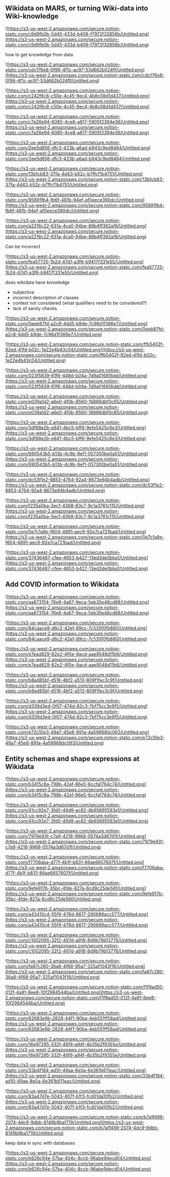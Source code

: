 ## Wikidata on MARS, or turning Wiki-data into Wiki-knowledge

![https://s3-us-west-2.amazonaws.com/secure.notion-static.com/c9d9fb0b-5d45-433d-b409-f7972f32856b/Untitled.png](https://s3-us-west-2.amazonaws.com/secure.notion-static.com/c9d9fb0b-5d45-433d-b409-f7972f32856b/Untitled.png)

how to get knowledge from data

![https://s3-us-west-2.amazonaws.com/secure.notion-static.com/cdc176e8-0f96-4f1c-ac97-53d662b024ff/Untitled.png](https://s3-us-west-2.amazonaws.com/secure.notion-static.com/cdc176e8-0f96-4f1c-ac97-53d662b024ff/Untitled.png)

![https://s3-us-west-2.amazonaws.com/secure.notion-static.com/c242f6c8-c50e-4c45-9ec4-4b8c08d1d437/Untitled.png](https://s3-us-west-2.amazonaws.com/secure.notion-static.com/c242f6c8-c50e-4c45-9ec4-4b8c08d1d437/Untitled.png)

![https://s3-us-west-2.amazonaws.com/secure.notion-static.com/c7a26e94-6085-4ce8-a817-5905f2394e36/Untitled.png](https://s3-us-west-2.amazonaws.com/secure.notion-static.com/c7a26e94-6085-4ce8-a817-5905f2394e36/Untitled.png)

![https://s3-us-west-2.amazonaws.com/secure.notion-static.com/2ee5d856-dfc3-423b-a6ad-b943c9ed8484/Untitled.png](https://s3-us-west-2.amazonaws.com/secure.notion-static.com/2ee5d856-dfc3-423b-a6ad-b943c9ed8484/Untitled.png)

![https://s3-us-west-2.amazonaws.com/secure.notion-static.com/13b1cb83-37fa-4d43-b52c-b7ffcf1b4751/Untitled.png](https://s3-us-west-2.amazonaws.com/secure.notion-static.com/13b1cb83-37fa-4d43-b52c-b7ffcf1b4751/Untitled.png)

![https://s3-us-west-2.amazonaws.com/secure.notion-static.com/95891fb4-fb6f-481b-94ef-af0eece390dc/Untitled.png](https://s3-us-west-2.amazonaws.com/secure.notion-static.com/95891fb4-fb6f-481b-94ef-af0eece390dc/Untitled.png)

![https://s3-us-west-2.amazonaws.com/secure.notion-static.com/a2216c22-631a-4ca0-94be-88b4ff392af8/Untitled.png](https://s3-us-west-2.amazonaws.com/secure.notion-static.com/a2216c22-631a-4ca0-94be-88b4ff392af8/Untitled.png)

Can be incorrect

![https://s3-us-west-2.amazonaws.com/secure.notion-static.com/fea57725-1b2d-47d1-a3f6-b9417f331e55/Untitled.png](https://s3-us-west-2.amazonaws.com/secure.notion-static.com/fea57725-1b2d-47d1-a3f6-b9417f331e55/Untitled.png)

does wikidata have knowledge

- subjective
- incorrect description of classes
- context not considered (what qualifiers need to be considered?)
- lack of sanity checks

![https://s3-us-west-2.amazonaws.com/secure.notion-static.com/0eeb87fd-a2c8-4dd5-b9de-7c96d1f366e7/Untitled.png](https://s3-us-west-2.amazonaws.com/secure.notion-static.com/0eeb87fd-a2c8-4dd5-b9de-7c96d1f366e7/Untitled.png)

![https://s3-us-west-2.amazonaws.com/secure.notion-static.com/ffb5402f-92ed-41fd-b02c-1e22e4b43c04/Untitled.png](https://s3-us-west-2.amazonaws.com/secure.notion-static.com/ffb5402f-92ed-41fd-b02c-1e22e4b43c04/Untitled.png)

![https://s3-us-west-2.amazonaws.com/secure.notion-static.com/023f5839-61f6-448d-b04a-7d9a016816dd/Untitled.png](https://s3-us-west-2.amazonaws.com/secure.notion-static.com/023f5839-61f6-448d-b04a-7d9a016816dd/Untitled.png)

![https://s3-us-west-2.amazonaws.com/secure.notion-static.com/e039a1d2-a6e0-4f0b-8560-16866dbf0c65/Untitled.png](https://s3-us-west-2.amazonaws.com/secure.notion-static.com/e039a1d2-a6e0-4f0b-8560-16866dbf0c65/Untitled.png)

![https://s3-us-west-2.amazonaws.com/secure.notion-static.com/3df88e2b-e841-4bc5-bff6-9efe5425c8e3/Untitled.png](https://s3-us-west-2.amazonaws.com/secure.notion-static.com/3df88e2b-e841-4bc5-bff6-9efe5425c8e3/Untitled.png)

![https://s3-us-west-2.amazonaws.com/secure.notion-static.com/690543b5-b13b-4c9b-9ef1-057300be0a51/Untitled.png](https://s3-us-west-2.amazonaws.com/secure.notion-static.com/690543b5-b13b-4c9b-9ef1-057300be0a51/Untitled.png)

![https://s3-us-west-2.amazonaws.com/secure.notion-static.com/dc53f1e2-8853-4764-92a4-8673e94b4adb/Untitled.png](https://s3-us-west-2.amazonaws.com/secure.notion-static.com/dc53f1e2-8853-4764-92a4-8673e94b4adb/Untitled.png)

![https://s3-us-west-2.amazonaws.com/secure.notion-static.com/f235a0ba-3ec1-4368-83c7-9c1a3761c115/Untitled.png](https://s3-us-west-2.amazonaws.com/secure.notion-static.com/f235a0ba-3ec1-4368-83c7-9c1a3761c115/Untitled.png)

![https://s3-us-west-2.amazonaws.com/secure.notion-static.com/0e7c1a8e-f604-4891-aec9-92e7ca721bad/Untitled.png](https://s3-us-west-2.amazonaws.com/secure.notion-static.com/0e7c1a8e-f604-4891-aec9-92e7ca721bad/Untitled.png)

![https://s3-us-west-2.amazonaws.com/secure.notion-static.com/37436487-cfee-4653-b427-13ed3de0bba1/Untitled.png](https://s3-us-west-2.amazonaws.com/secure.notion-static.com/37436487-cfee-4653-b427-13ed3de0bba1/Untitled.png)

## Add COVID information to Wikidata

![https://s3-us-west-2.amazonaws.com/secure.notion-static.com/aa873154-76e8-4a67-9eca-5eb35e46cd88/Untitled.png](https://s3-us-west-2.amazonaws.com/secure.notion-static.com/aa873154-76e8-4a67-9eca-5eb35e46cd88/Untitled.png)

![https://s3-us-west-2.amazonaws.com/secure.notion-static.com/84caace9-d6c2-42ef-89cc-7c535f0fb880/Untitled.png](https://s3-us-west-2.amazonaws.com/secure.notion-static.com/84caace9-d6c2-42ef-89cc-7c535f0fb880/Untitled.png)

![https://s3-us-west-2.amazonaws.com/secure.notion-static.com/e7ead829-82e2-4f0e-9acd-aae9548d11b6/Untitled.png](https://s3-us-west-2.amazonaws.com/secure.notion-static.com/e7ead829-82e2-4f0e-9acd-aae9548d11b6/Untitled.png)

![https://s3-us-west-2.amazonaws.com/secure.notion-static.com/b8ad85bf-d516-4bf2-a513-809f1fec3c9f/Untitled.png](https://s3-us-west-2.amazonaws.com/secure.notion-static.com/b8ad85bf-d516-4bf2-a513-809f1fec3c9f/Untitled.png)

![https://s3-us-west-2.amazonaws.com/secure.notion-static.com/d339d3ed-0f07-474d-82c3-7bf75cc3e9f5/Untitled.png](https://s3-us-west-2.amazonaws.com/secure.notion-static.com/d339d3ed-0f07-474d-82c3-7bf75cc3e9f5/Untitled.png)

![https://s3-us-west-2.amazonaws.com/secure.notion-static.com/e72c10e3-49a7-45e8-891a-4a59968dc063/Untitled.png](https://s3-us-west-2.amazonaws.com/secure.notion-static.com/e72c10e3-49a7-45e8-891a-4a59968dc063/Untitled.png)

## Entity schemas and shape expressions at Wikidata

![https://s3-us-west-2.amazonaws.com/secure.notion-static.com/b3415c8a-798b-42ef-96e5-6ccfa1764c74/Untitled.png](https://s3-us-west-2.amazonaws.com/secure.notion-static.com/b3415c8a-798b-42ef-96e5-6ccfa1764c74/Untitled.png)

![https://s3-us-west-2.amazonaws.com/secure.notion-static.com/41cc92e7-3fd0-49d9-ac82-4b65695583e1/Untitled.png](https://s3-us-west-2.amazonaws.com/secure.notion-static.com/41cc92e7-3fd0-49d9-ac82-4b65695583e1/Untitled.png)

![https://s3-us-west-2.amazonaws.com/secure.notion-static.com/7979e93f-c7a9-4218-9968-0574a3d67d1f/Untitled.png](https://s3-us-west-2.amazonaws.com/secure.notion-static.com/7979e93f-c7a9-4218-9968-0574a3d67d1f/Untitled.png)

![https://s3-us-west-2.amazonaws.com/secure.notion-static.com/f7708aba-d77f-4b1f-b831-86ae6657607f/Untitled.png](https://s3-us-west-2.amazonaws.com/secure.notion-static.com/f7708aba-d77f-4b1f-b831-86ae6657607f/Untitled.png)

![https://s3-us-west-2.amazonaws.com/secure.notion-static.com/9efe917b-35bc-4fde-827a-6cd9c25de56f/Untitled.png](https://s3-us-west-2.amazonaws.com/secure.notion-static.com/9efe917b-35bc-4fde-827a-6cd9c25de56f/Untitled.png)

![https://s3-us-west-2.amazonaws.com/secure.notion-static.com/a43410c4-55f9-478d-8617-290689acc577/Untitled.png](https://s3-us-west-2.amazonaws.com/secure.notion-static.com/a43410c4-55f9-478d-8617-290689acc577/Untitled.png)

![https://s3-us-west-2.amazonaws.com/secure.notion-static.com/c1002095-32f2-497d-a918-8d9b79b13776/Untitled.png](https://s3-us-west-2.amazonaws.com/secure.notion-static.com/c1002095-32f2-497d-a918-8d9b79b13776/Untitled.png)

![https://s3-us-west-2.amazonaws.com/secure.notion-static.com/fa87c280-36a8-4f68-95a7-325af1043f16/Untitled.png](https://s3-us-west-2.amazonaws.com/secure.notion-static.com/fa87c280-36a8-4f68-95a7-325af1043f16/Untitled.png)

![https://s3-us-west-2.amazonaws.com/secure.notion-static.com/f1f9ad50-012f-4a91-8ee8-10f2984544ba/Untitled.png](https://s3-us-west-2.amazonaws.com/secure.notion-static.com/f1f9ad50-012f-4a91-8ee8-10f2984544ba/Untitled.png)

![https://s3-us-west-2.amazonaws.com/secure.notion-static.com/62683e9b-2828-44f1-90ba-4eb551ff58ad/Untitled.png](https://s3-us-west-2.amazonaws.com/secure.notion-static.com/62683e9b-2828-44f1-90ba-4eb551ff58ad/Untitled.png)

![https://s3-us-west-2.amazonaws.com/secure.notion-static.com/16e97295-332f-46f9-a94f-4b35b2f9355e/Untitled.png](https://s3-us-west-2.amazonaws.com/secure.notion-static.com/16e97295-332f-46f9-a94f-4b35b2f9355e/Untitled.png)

![https://s3-us-west-2.amazonaws.com/secure.notion-static.com/33b4f184-ad10-49aa-8e0a-6e361b611eac/Untitled.png](https://s3-us-west-2.amazonaws.com/secure.notion-static.com/33b4f184-ad10-49aa-8e0a-6e361b611eac/Untitled.png)

![https://s3-us-west-2.amazonaws.com/secure.notion-static.com/83a47d7e-5043-407f-b1f3-fcd01da10fb2/Untitled.png](https://s3-us-west-2.amazonaws.com/secure.notion-static.com/83a47d7e-5043-407f-b1f3-fcd01da10fb2/Untitled.png)

![https://s3-us-west-2.amazonaws.com/secure.notion-static.com/b7a1f498-2074-4dc9-9dbb-8149b9ba1719/Untitled.png](https://s3-us-west-2.amazonaws.com/secure.notion-static.com/b7a1f498-2074-4dc9-9dbb-8149b9ba1719/Untitled.png)

keep data in sync with databases

![https://s3-us-west-2.amazonaws.com/secure.notion-static.com/b626c94e-57ba-404c-8ccb-96abe9decd04/Untitled.png](https://s3-us-west-2.amazonaws.com/secure.notion-static.com/b626c94e-57ba-404c-8ccb-96abe9decd04/Untitled.png)
